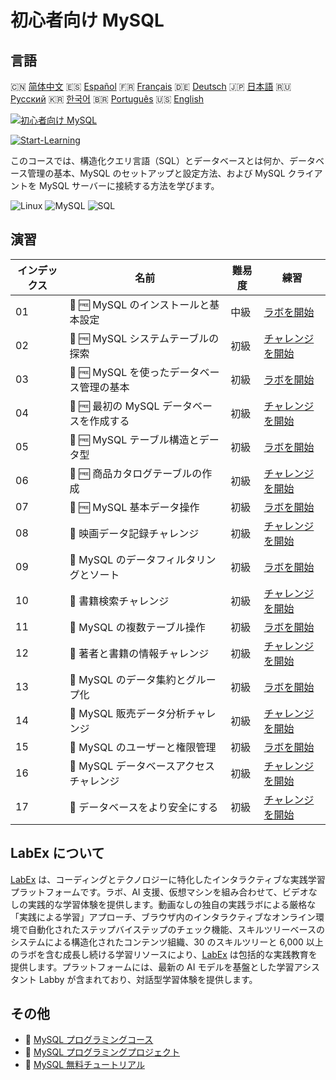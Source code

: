 # 初心者向け MySQL

## 言語

🇨🇳 [简体中文](README_zh.md) 🇪🇸 [Español](README_es.md) 🇫🇷 [Français](README_fr.md) 🇩🇪 [Deutsch](README_de.md) 🇯🇵 [日本語](README_ja.md) 🇷🇺 [Русский](README_ru.md) 🇰🇷 [한국어](README_ko.md) 🇧🇷 [Português](README_pt.md) 🇺🇸 [English](README.md) 

[![初心者向け MySQL](https://cover-creator.labex.io/mysql-for-beginners.png?lang=ja)](https://labex.io/ja/courses/mysql-for-beginners)

[![Start-Learning](https://img.shields.io/badge/Start-Learning-whitesmoke?style=for-the-badge)](https://labex.io/ja/courses/mysql-for-beginners)

このコースでは、構造化クエリ言語（SQL）とデータベースとは何か、データベース管理の基本、MySQL のセットアップと設定方法、および MySQL クライアントを MySQL サーバーに接続する方法を学びます。

![Linux](https://img.shields.io/badge/Linux-whitesmoke?style=for-the-badge&logo=linux)
![MySQL](https://img.shields.io/badge/MySQL-whitesmoke?style=for-the-badge&logo=mysql)
![SQL](https://img.shields.io/badge/SQL-whitesmoke?style=for-the-badge&logo=sql)


## 演習

|   インデックス | 名前                                       | 難易度   | 練習                                                                                                                                                    |
|----------------|--------------------------------------------|----------|---------------------------------------------------------------------------------------------------------------------------------------------------------|
|             01 | 🧩 🆓 MySQL のインストールと基本設定       | 中級     | <a target='_blank' href='https://labex.io/ja/labs/mysql-installation-and-basic-configuration-of-mysql-418415?course=mysql-for-beginners'>ラボを開始</a> |
|             02 | 🎯 🆓 MySQL システムテーブルの探索         | 初級     | <a target='_blank' href='https://labex.io/ja/labs/mysql-explore-mysql-system-tables-391702?course=mysql-for-beginners'>チャレンジを開始</a>             |
|             03 | 🧩 🆓 MySQL を使ったデータベース管理の基本 | 初級     | <a target='_blank' href='https://labex.io/ja/labs/mysql-database-management-fundamentals-with-mysql-418414?course=mysql-for-beginners'>ラボを開始</a>   |
|             04 | 🎯 🆓 最初の MySQL データベースを作成する  | 初級     | <a target='_blank' href='https://labex.io/ja/labs/mysql-create-your-first-mysql-database-418265?course=mysql-for-beginners'>チャレンジを開始</a>        |
|             05 | 🧩 🆓 MySQL テーブル構造とデータ型         | 初級     | <a target='_blank' href='https://labex.io/ja/labs/mysql-mysql-table-structure-and-data-types-418307?course=mysql-for-beginners'>ラボを開始</a>          |
|             06 | 🎯 🆓 商品カタログテーブルの作成           | 初級     | <a target='_blank' href='https://labex.io/ja/labs/mysql-create-a-product-catalog-table-418298?course=mysql-for-beginners'>チャレンジを開始</a>          |
|             07 | 🧩 🆓 MySQL 基本データ操作                 | 初級     | <a target='_blank' href='https://labex.io/ja/labs/sql-mysql-basic-data-manipulation-418303?course=mysql-for-beginners'>ラボを開始</a>                   |
|             08 | 🎯  映画データ記録チャレンジ               | 初級     | <a target='_blank' href='https://labex.io/ja/labs/mysql-record-movie-data-challenge-418302?course=mysql-for-beginners'>チャレンジを開始</a>             |
|             09 | 🧩  MySQL のデータフィルタリングとソート   | 初級     | <a target='_blank' href='https://labex.io/ja/labs/mysql-mysql-data-filtering-and-sorting-418305?course=mysql-for-beginners'>ラボを開始</a>              |
|             10 | 🎯  書籍検索チャレンジ                     | 初級     | <a target='_blank' href='https://labex.io/ja/labs/mysql-book-search-challenge-418297?course=mysql-for-beginners'>チャレンジを開始</a>                   |
|             11 | 🧩  MySQL の複数テーブル操作               | 初級     | <a target='_blank' href='https://labex.io/ja/labs/mysql-mysql-multi-table-operations-418306?course=mysql-for-beginners'>ラボを開始</a>                  |
|             12 | 🎯  著者と書籍の情報チャレンジ             | 初級     | <a target='_blank' href='https://labex.io/ja/labs/mysql-author-book-information-challenge-418296?course=mysql-for-beginners'>チャレンジを開始</a>       |
|             13 | 🧩  MySQL のデータ集約とグループ化         | 初級     | <a target='_blank' href='https://labex.io/ja/labs/mysql-mysql-data-aggregation-and-grouping-418304?course=mysql-for-beginners'>ラボを開始</a>           |
|             14 | 🎯  MySQL 販売データ分析チャレンジ         | 初級     | <a target='_blank' href='https://labex.io/ja/labs/mysql-mysql-sales-data-analysis-challenge-418301?course=mysql-for-beginners'>チャレンジを開始</a>     |
|             15 | 🧩  MySQL のユーザーと権限管理             | 初級     | <a target='_blank' href='https://labex.io/ja/labs/mysql-mysql-user-and-privileges-management-418308?course=mysql-for-beginners'>ラボを開始</a>          |
|             16 | 🎯  MySQL データベースアクセスチャレンジ   | 初級     | <a target='_blank' href='https://labex.io/ja/labs/mysql-mysql-database-access-challenge-418300?course=mysql-for-beginners'>チャレンジを開始</a>         |
|             17 | 🎯  データベースをより安全にする           | 初級     | <a target='_blank' href='https://labex.io/ja/labs/mysql-make-database-more-secure-391535?course=mysql-for-beginners'>チャレンジを開始</a>               |

## LabEx について

[LabEx](https://labex.io) は、コーディングとテクノロジーに特化したインタラクティブな実践学習プラットフォームです。ラボ、AI 支援、仮想マシンを組み合わせて、ビデオなしの実践的な学習体験を提供します。動画なしの独自の実践ラボによる厳格な「実践による学習」アプローチ、ブラウザ内のインタラクティブなオンライン環境で自動化されたステップバイステップのチェック機能、スキルツリーベースのシステムによる構造化されたコンテンツ組織、30 のスキルツリーと 6,000 以上のラボを含む成長し続ける学習リソースにより、[LabEx](https://labex.io) は包括的な実践教育を提供します。プラットフォームには、最新の AI モデルを基盤とした学習アシスタント Labby が含まれており、対話型学習体験を提供します。

## その他

- 🔗 [MySQL プログラミングコース](https://github.com/labex-labs/awesome-programming-courses)
- 🔗 [MySQL プログラミングプロジェクト](https://github.com/labex-labs/awesome-programming-projects)
- 🔗 [MySQL 無料チュートリアル](https://github.com/labex-labs/mysql-free-tutorials)

